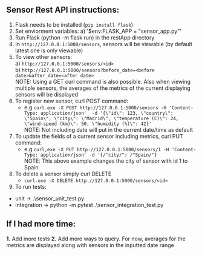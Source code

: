 ## Sensor Rest API instructions:

1. Flask needs to be installed (```pip install flask```) 
2. Set enviorment variables: 
   a) '$env:FLASK_APP = "sensor_app.py"' 
3. Run Flask (python -m flask run) in the restApp directory
4. In ```http://127.0.0.1:5000/sensors```, sensors will be viewable (by default latest one is only viewable) 
5. To view other sensors: <br />
   a) ```http://127.0.0.1:5000/sensors/<id>``` <br />
   b) ```http://127.0.0.1:5000/sensors?before_date=<before date>&after_date=<after date>``` <br />
NOTE: Using a GET curl command is also possible. Also when viewing multiple sensors, the averages of the metrics of the current displaying sensors will be displayed
6. To register new sensor, curl POST command:
   - e.g  ```curl.exe -X POST http://127.0.0.1:5000/sensors
            -H 'Content-Type: application/json' 
            -d '{\"id\": 123, \"country\": \"Spain\", \"city\": \"Madrid\", \"temperature (C)\": 24, \"wind-speed (km)\": 50, \"humidity (%)\": 42}'``` <br />
    NOTE: Not including date will put in the current date/time as default <br />
7. To update the fields of a current sensor including metrics, curl PUT command:
   - e.g ```curl,exe -X PUT http://127.0.0.1:5000/sensors/1 -H 'Content-Type: application/json' -d '{/"city/": /"Spain/"}``` <br />
   NOTE: This above example changes the city of sensor with id 1 to Spain
8. To delete a sensor simply curl DELETE
   - ```curl.exe -X DELETE http://127.0.0.1:5000/sensors/<id>```
9. To run tests:
- unit -> .\sensor_unit_test.py
- integration ->  python -m pytest .\sensor_integration_test.py


## If I had more time:
**1.** Add more tests
**2.** Add more ways to query. For now, averages for the metrics are displayed along with sensors in the inputted date range
